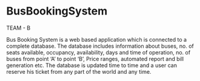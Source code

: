 # BusBookingSystem

TEAM - B

Bus Booking System is a web based application which is connected to a complete database. The database includes information about buses, no. of seats available, occupancy, availability, days and time of operation, no. of buses  from point ‘A’ to point ‘B’, Price ranges, automated report and bill generation etc.  The database is updated time to time and a user can reserve his ticket from any part of the world and any time.
